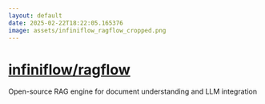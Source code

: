 ```yaml
---
layout: default
date: 2025-02-22T18:22:05.165376
image: assets/infiniflow_ragflow_cropped.png
---
```


# [infiniflow/ragflow](https://github.com/infiniflow/ragflow)

Open-source RAG engine for document understanding and LLM integration
